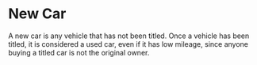 ---
---

# New Car

A new car is any vehicle that has not been titled. Once a vehicle has been titled, it is considered a used car, even if it has low mileage, since anyone buying a titled car is not the original owner.
